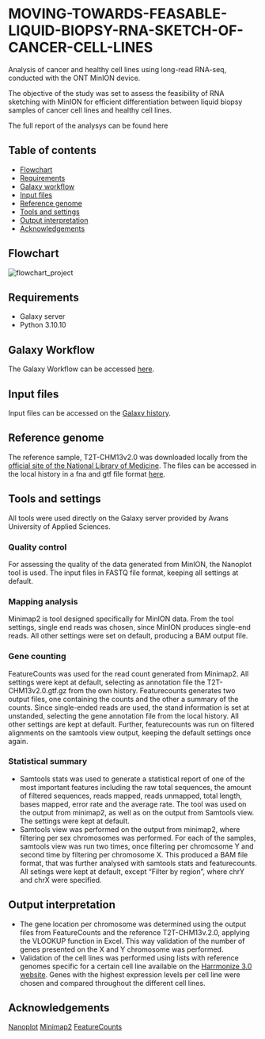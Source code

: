# MOVING-TOWARDS-FEASABLE-LIQUID-BIOPSY-RNA-SKETCH-OF-CANCER-CELL-LINES
Analysis of cancer and healthy cell lines using long-read RNA-seq, conducted with the ONT MinION device.

The objective of the study was set to assess the feasibility of RNA sketching with MinION for efficient differentiation between liquid biopsy samples of cancer cell lines and healthy cell lines. 


The full report of the analysys can be found here

## Table of contents
- [Flowchart](#flowchart)
- [Requirements](#requirements)
- [Galaxy workflow](#galaxy-workflow)
- [Input files](#input-files)
- [Reference genome](#reference-genome)
- [Tools and settings](#tools-and-settings)
- [Output interpretation](#output-interpretation)
- [Acknowledgements](#acknowledgements)

## Flowchart
![flowchart_project](https://github.com/ella0103/MOVING-TOWARDS-FEASABLE-LIQUID-BIOPSY-RNA-SKETCH-OF-CANCER-CELL-LINES/assets/121402109/435323f4-3ee2-463e-8177-a9b636d4ff47)


## Requirements
- Galaxy server
- Python 3.10.10

## Galaxy Workflow
The Galaxy Workflow can be accessed [here](https://github.com/ella0103/MOVING-TOWARDS-FEASABLE-LIQUID-BIOPSY-RNA-SKETCH-OF-CANCER-CELL-LINES/blob/a939c148217ea633a306f9f73b5260881cd6e752/Galaxy-Workflow-Workflow_constructed_from_history__MinION_data_imported_%20(2).ga).

## Input files 
Input files can be accessed on the [Galaxy history](https://galaxy.atgm.avans.nl/u/mirela_minkova/h/minion-rna-seq-input-data).


## Reference genome
The reference sample, T2T-CHM13v2.0 was downloaded locally from the [official site of the National Library of Medicine](https://www.ncbi.nlm.nih.gov/assembly/GCF_009914755.1/). 
The files can be accessed in the local history in a fna and gtf file format [here](https://galaxy.atgm.avans.nl/u/mirela_minkova/h/reference-genome).


## Tools and settings
All tools were used directly on the Galaxy server provided by Avans University of Applied Sciences.

### Quality control 
For assessing the quality of the data generated from MinION, the Nanoplot tool is used. The input files in FASTQ file format, keeping all settings at default. 

### Mapping analysis 
Minimap2 is tool designed specifically for MinION data. From the tool settings, single end reads was chosen, since MinION produces single-end reads. All other settings were set on default, producing a BAM output file. 

### Gene counting 
FeatureCounts was used for the read count generated from Minimap2. All settings were kept at default, selecting as annotation file the T2T-CHM13v2.0.gtf.gz from the own history. Featurecounts generates two output files, one containing the counts and the other a summary of the counts. Since single-ended reads are used, the stand information is set at unstanded, selecting the gene annotation file from the local history. All other settings are kept at default. Further, featurecounts was run on filtered alignments on the samtools view output, keeping the default settings once again.

### Statistical summary 
- Samtools stats was used to generate a statistical report of one of the most important features including the raw total sequences, the amount of filtered sequences, reads mapped, reads unmapped, total length, bases mapped, error rate and the average rate. The tool was used on the output from minimap2, as well as on the output from Samtools view. The settings were kept at default.
- Samtools view was performed on the output from minimap2, where filtering per sex chromosomes was performed. For each of the samples, samtools view was run two times, once filtering per chromosome Y and second time by filtering per chromosome X. This produced a BAM file format, that was further analysed with samtools stats and featurecounts. All setings were kept at default, except “Filter by region”, where chrY and chrX were specified.



## Output interpretation
- The gene location per chromosome was determined using the output files from FeatureCounts and the reference T2T-CHM13v.2.0, applying the VLOOKUP function in Excel. This way validation of the number of genes presented on the X and Y chromosome was performed. 
- Validation of the cell lines was performed using lists with reference genomes specific for a certain cell line available on the [Harrmonize 3.0 website](https://maayanlab.cloud/Harmonizome/). Genes with the highest expression levels per cell line were chosen and compared throughout the different cell lines.

## Acknowledgements
[Nanoplot](https://github.com/wdecoster/NanoPlot)
[Minimap2](https://github.com/lh3/minimap2)
[FeatureCounts](https://rnnh.github.io/bioinfo-notebook/docs/featureCounts.html)
